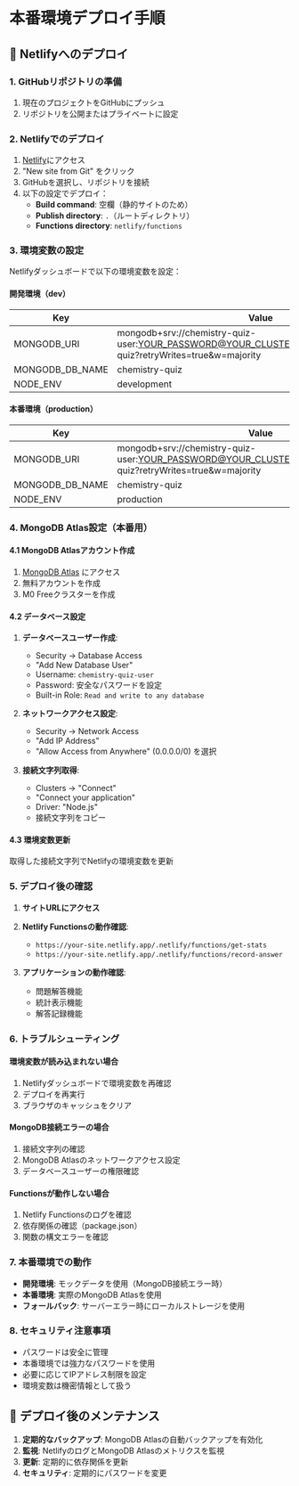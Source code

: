 # 本番環境デプロイ手順

## 🚀 Netlifyへのデプロイ

### 1. GitHubリポジトリの準備

1. 現在のプロジェクトをGitHubにプッシュ
2. リポジトリを公開またはプライベートに設定

### 2. Netlifyでのデプロイ

1. [Netlify](https://netlify.com)にアクセス
2. "New site from Git" をクリック
3. GitHubを選択し、リポジトリを接続
4. 以下の設定でデプロイ：
   - **Build command**: 空欄（静的サイトのため）
   - **Publish directory**: `.`（ルートディレクトリ）
   - **Functions directory**: `netlify/functions`

### 3. 環境変数の設定

Netlifyダッシュボードで以下の環境変数を設定：

#### 開発環境（dev）
| Key | Value |
|-----|-------|
| MONGODB_URI | mongodb+srv://chemistry-quiz-user:YOUR_PASSWORD@YOUR_CLUSTER.mongodb.net/chemistry-quiz?retryWrites=true&w=majority |
| MONGODB_DB_NAME | chemistry-quiz |
| NODE_ENV | development |

#### 本番環境（production）
| Key | Value |
|-----|-------|
| MONGODB_URI | mongodb+srv://chemistry-quiz-user:YOUR_PASSWORD@YOUR_CLUSTER.mongodb.net/chemistry-quiz?retryWrites=true&w=majority |
| MONGODB_DB_NAME | chemistry-quiz |
| NODE_ENV | production |

### 4. MongoDB Atlas設定（本番用）

#### 4.1 MongoDB Atlasアカウント作成
1. [MongoDB Atlas](https://www.mongodb.com/atlas) にアクセス
2. 無料アカウントを作成
3. M0 Freeクラスターを作成

#### 4.2 データベース設定
1. **データベースユーザー作成**:
   - Security → Database Access
   - "Add New Database User"
   - Username: `chemistry-quiz-user`
   - Password: 安全なパスワードを設定
   - Built-in Role: `Read and write to any database`

2. **ネットワークアクセス設定**:
   - Security → Network Access
   - "Add IP Address"
   - "Allow Access from Anywhere" (0.0.0.0/0) を選択

3. **接続文字列取得**:
   - Clusters → "Connect"
   - "Connect your application"
   - Driver: "Node.js"
   - 接続文字列をコピー

#### 4.3 環境変数更新
取得した接続文字列でNetlifyの環境変数を更新

### 5. デプロイ後の確認

1. **サイトURLにアクセス**
2. **Netlify Functionsの動作確認**:
   - `https://your-site.netlify.app/.netlify/functions/get-stats`
   - `https://your-site.netlify.app/.netlify/functions/record-answer`

3. **アプリケーションの動作確認**:
   - 問題解答機能
   - 統計表示機能
   - 解答記録機能

### 6. トラブルシューティング

#### 環境変数が読み込まれない場合
1. Netlifyダッシュボードで環境変数を再確認
2. デプロイを再実行
3. ブラウザのキャッシュをクリア

#### MongoDB接続エラーの場合
1. 接続文字列の確認
2. MongoDB Atlasのネットワークアクセス設定
3. データベースユーザーの権限確認

#### Functionsが動作しない場合
1. Netlify Functionsのログを確認
2. 依存関係の確認（package.json）
3. 関数の構文エラーを確認

### 7. 本番環境での動作

- **開発環境**: モックデータを使用（MongoDB接続エラー時）
- **本番環境**: 実際のMongoDB Atlasを使用
- **フォールバック**: サーバーエラー時にローカルストレージを使用

### 8. セキュリティ注意事項

- パスワードは安全に管理
- 本番環境では強力なパスワードを使用
- 必要に応じてIPアドレス制限を設定
- 環境変数は機密情報として扱う

## 📝 デプロイ後のメンテナンス

1. **定期的なバックアップ**: MongoDB Atlasの自動バックアップを有効化
2. **監視**: NetlifyのログとMongoDB Atlasのメトリクスを監視
3. **更新**: 定期的に依存関係を更新
4. **セキュリティ**: 定期的にパスワードを変更 